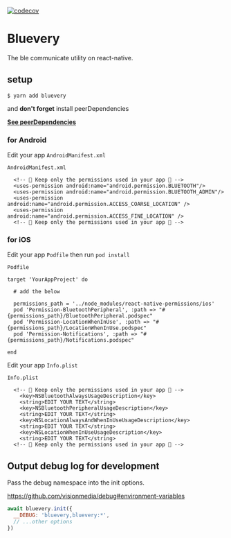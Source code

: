 [![codecov](https://codecov.io/gh/1natsu172/bluevery/branch/master/graph/badge.svg?token=YSUJFHKCW3)](https://codecov.io/gh/1natsu172/bluevery)

# Bluevery

The ble communicate utility on react-native.

## setup

```
$ yarn add bluevery
```

and **don't forget** install peerDependencies

**[See peerDependencies](./package.json)**

### for Android

Edit your app `AndroidManifest.xml`

`AndroidManifest.xml`

```
  <!-- 🚨 Keep only the permissions used in your app 🚨 -->
  <uses-permission android:name="android.permission.BLUETOOTH"/>
  <uses-permission android:name="android.permission.BLUETOOTH_ADMIN"/>
  <uses-permission android:name="android.permission.ACCESS_COARSE_LOCATION" />
  <uses-permission android:name="android.permission.ACCESS_FINE_LOCATION" />
  <!-- 🚨 Keep only the permissions used in your app 🚨 -->
```

### for iOS

Edit your app `Podfile` then run `pod install`

`Podfile`

```
target 'YourAppProject' do

  # add the below

  permissions_path = '../node_modules/react-native-permissions/ios'
  pod 'Permission-BluetoothPeripheral', :path => "#{permissions_path}/BluetoothPeripheral.podspec"
  pod 'Permission-LocationWhenInUse', :path => "#{permissions_path}/LocationWhenInUse.podspec"
  pod 'Permission-Notifications', :path => "#{permissions_path}/Notifications.podspec"

end
```

Edit your app `Info.plist`

`Info.plist`

```
  <!-- 🚨 Keep only the permissions used in your app 🚨 -->
	<key>NSBluetoothAlwaysUsageDescription</key>
	<string>EDIT YOUR TEXT</string>
	<key>NSBluetoothPeripheralUsageDescription</key>
	<string>EDIT YOUR TEXT</string>
	<key>NSLocationAlwaysAndWhenInUseUsageDescription</key>
	<string>EDIT YOUR TEXT</string>
	<key>NSLocationWhenInUseUsageDescription</key>
	<string>EDIT YOUR TEXT</string>
  <!-- 🚨 Keep only the permissions used in your app 🚨 -->
```

## Output debug log for development

Pass the debug namespace into the init options.

https://github.com/visionmedia/debug#environment-variables

```javascript
await bluevery.init({
  __DEBUG: 'bluevery,bluevery:*',
  // ...other options
})
```